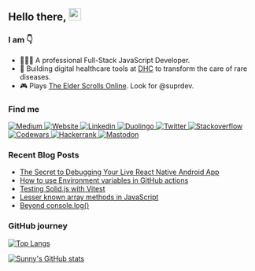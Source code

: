 ## Hello there, <a href="https://sunnyprakash.com"><img  src="https://media.giphy.com/media/QeXXm9Z6oBbTkyGgFs/giphy.gif" width="25px"></a>

### I am 👇

- 👷🏾‍♂️ A professional Full-Stack JavaScript Developer.
- 🔨 Building digital healthcare tools at <a href="https://www.dh-companion.com" target="_blank" rel="noopener noreferrer">DHC</a> to transform the care of rare diseases.
- 🎮 Plays <a href="https://www.elderscrollsonline.com/en-us/home" target="_blank" rel="noopener noreferrer">The Elder Scrolls Online</a>. Look for @suprdev.


### Find me

<p>
    <a href="https://sunny-prakash.medium.com" target="_blank" rel="noopener noreferrer">
        <img src="https://img.shields.io/badge/medium-0A0A0A?style=for-the-badge&logo=medium&logoColor=white" alt="Medium">
    </a>
    <a href="https://sunnyprakash.com" target="_blank" rel="noopener noreferrer">
        <img src="https://img.shields.io/badge/Sunny%20Prakash-%23353d45.svg?style=for-the-badge&logo=Google-chrome&logoColor=cc9966" alt="Website">
    </a>  
    <a href="https://www.linkedin.com/in/sunnyprakash12" target="_blank" rel="noopener noreferrer">
        <img src="https://img.shields.io/badge/linkedin-%230077B5.svg?&style=for-the-badge&logo=linkedin&logoColor=white" alt="Linkedin">
    </a>
    <a href="https://www.duolingo.com/profile/sunnypraka12" target="_blank" rel="noopener noreferrer">
        <img src="https://img.shields.io/badge/Duolingo-58CC02?style=for-the-badge&logo=Duolingo&logoColor=white" alt="Duolingo">
    </a>
    <a href="https://www.twitter.com/sunny_pr_" target="_blank" rel="noopener noreferrer">
        <img src="https://img.shields.io/badge/twitter-%231DA1F2.svg?&style=for-the-badge&logo=twitter&logoColor=white" alt="Twitter">
    </a>
    <a href="https://stackoverflow.com/users/story/9585068" target="_blank" rel="noopener noreferrer">
        <img src="https://img.shields.io/badge/Stack_Overflow-FE7A16?style=for-the-badge&logo=stack-overflow&logoColor=white" alt="Stackoverflow">
    </a>
    <a href="https://www.codewars.com/users/sprakash57" target="_blank" rel="nofollow noreferrer">
        <img src="https://img.shields.io/badge/Codewars-B1361E?style=for-the-badge&logo=Codewars&logoColor=white" alt="Codewars">
    </a>
    <a href="https://www.hackerrank.com/sunny_prakashgm" target="_blank" rel="nofollow noreferrer">
        <img src="https://img.shields.io/badge/-Hackerrank-2EC866?style=for-the-badge&logo=HackerRank&logoColor=white" alt="Hackerrank">
    </a>
        <a href="https://mastodon.social/@sunnyprakash" target="_blank" rel="nofollow noreferrer">
        <img src="https://img.shields.io/badge/-Mastodon-595AFF?style=for-the-badge&logo=mastodon&logoColor=white" alt="Mastodon">
    </a>
</p>

### Recent Blog Posts
- [The Secret to Debugging Your Live React Native Android App](https://medium.com/javascript-in-plain-english/the-secret-to-debugging-your-live-react-native-android-app-34c703fbbf87)
- [How to use Environment variables in GitHub actions](https://medium.com/javascript-in-plain-english/how-to-use-environment-variables-in-github-actions-workflows-598b583c1a92)
- [Testing Solid.js with Vitest](https://medium.com/@sunny-prakash/testing-solid-js-with-vitest-f9c030ff4197)
- [Lesser known array methods in JavaScript](https://medium.com/@sunny-prakash/lesser-known-array-methods-in-javascript-31afbfa1d091)
- [Beyond console.log()](https://medium.com/@sunny-prakash/beyond-console-log-9af93a63c43c)


### GitHub journey

[![Top Langs](https://github-readme-stats.vercel.app/api/top-langs/?username=sprakash57&layout=compact&bg_color=343a40&text_color=fff&title_color=ff6347&icon_color=ff6347&border_radius=10)](https://github.com/sprakash57/github-readme-stats)

[![Sunny's GitHub stats](https://github-readme-stats.vercel.app/api?username=sprakash57&show_icons=true&bg_color=343a40&text_color=fff&title_color=ff6347&icon_color=ff6347&border_radius=10)](https://github-readme-stats-sunnyprakashgm.vercel.app/api?username=sprakash57&show_icons=true)

